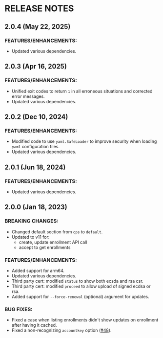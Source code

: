 # RELEASE NOTES

## 2.0.4 (May 22, 2025)

### FEATURES/ENHANCEMENTS:

* Updated various dependencies.

## 2.0.3 (Apr 16, 2025)

### FEATURES/ENHANCEMENTS:

* Unified exit codes to return `1` in all erroneous situations and corrected error messages.
* Updated various dependencies.

## 2.0.2 (Dec 10, 2024)

### FEATURES/ENHANCEMENTS:

* Modified code to use `yaml.SafeLoader` to improve security when loading `yaml` configuration files.
* Updated various dependencies.

## 2.0.1 (Jun 18, 2024)

### FEATURES/ENHANCEMENTS:

* Updated various dependencies.

## 2.0.0 (Jan 18, 2023)

### BREAKING CHANGES:

* Changed default section from `cps` to `default`.
* Updated to v11 for:
  * create, update enrollment API call
  * accept to get enrollments

### FEATURES/ENHANCEMENTS:

* Added support for arm64.
* Updated various dependencies.
* Third party cert: modified `status` to show both ecsda and rsa csr.
* Third party cert: modified `proceed` to allow upload of signed ecdsa or rsa.
* Added support for `--force-renewal` (optional) argument for updates.

### BUG FIXES:

* Fixed a case when listing enrollments didn't show updates on enrollment after having it cached.
* Fixed a non-recognizing `accountkey` option ([#48](https://github.com/akamai/cli-cps/issues/48)).